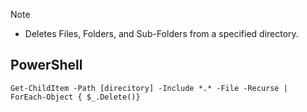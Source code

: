 > [!NOTE]
> - Deletes Files, Folders, and Sub-Folders from a specified directory.

## PowerShell
```
Get-ChildItem -Path [direcitory] -Include *.* -File -Recurse | ForEach-Object { $_.Delete()}
```
